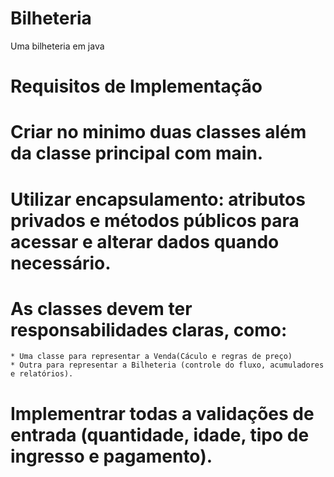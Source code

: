 # Bilheteria
Uma bilheteria em java
# Requisitos de Implementação

 # Criar no minimo duas classes além da classe principal com main.

 # Utilizar encapsulamento: atributos privados e métodos públicos para acessar e alterar dados quando necessário.

 # As classes devem ter responsabilidades claras, como:
    * Uma classe para representar a Venda(Cáculo e regras de preço)
    * Outra para representar a Bilheteria (controle do fluxo, acumuladores e relatórios).

# Implementrar todas a validações de entrada (quantidade, idade, tipo de ingresso e pagamento).